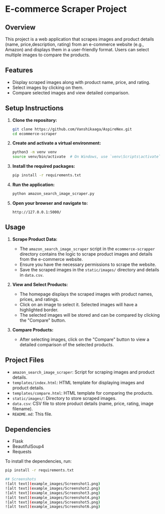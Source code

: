 # E-commerce Scraper Project

## Overview

This project is a web application that scrapes images and product details (name, price,description, rating) from an e-commerce website (e.g., Amazon) and displays them in a user-friendly format. Users can select multiple images to compare the products.

## Features

- Display scraped images along with product name, price, and rating.
- Select images by clicking on them.
- Compare selected images and view detailed comparison.


## Setup Instructions

1. **Clone the repository:**

    ```bash
    git clone https://github.com/Vanshikaaga/AspireNex.git
    cd ecommerce-scraper
    ```

2. **Create and activate a virtual environment:**

    ```bash
    python3 -m venv venv
    source venv/bin/activate  # On Windows, use `venv\Scripts\activate`
    ```

3. **Install the required packages:**

    ```bash
    pip install -r requirements.txt
    ```

4. **Run the application:**

    ```bash
    python amazon_search_image_scraper.py
    ```

5. **Open your browser and navigate to:**

    ```
    http://127.0.0.1:5000/
    ```

## Usage

1. **Scrape Product Data:**
   - The `amazon_search_image_scraper` script in the `ecommerce-scrapper` directory contains the logic to scrape product images and details from the e-commerce website.
   - Ensure you have the necessary permissions to scrape the website.
   - Save the scraped images in the `static/images/` directory and details in `data.csv`.

2. **View and Select Products:**
   - The homepage displays the scraped images with product names, prices, and ratings.
   - Click on an image to select it. Selected images will have a highlighted border.
   - The selected images will be stored and can be compared by clicking the "Compare" button.

3. **Compare Products:**
   - After selecting images, click on the "Compare" button to view a detailed comparison of the selected products.

## Project Files


- `amazon_search_image_scraper`: Script for scraping images and product details.
- `templates/index.html`: HTML template for displaying images and product details.
- `templates/compare.html`: HTML template for comparing the products.
- `static/images/`: Directory to store scraped images.
- `data.csv`: CSV file to store product details (name, price, rating, image filename).
- `README.md`: This file.

## Dependencies

- Flask
- BeautifulSoup4
- Requests

To install the dependencies, run:

```bash
pip install -r requirements.txt

## Screenshots
![alt text](example_images/Screenshot1.png)
![alt text](example_images/Screenshot2.png) 
![alt text](example_images/Screenshot3.png) 
![alt text](example_images/Screenshot4.png) 
![alt text](example_images/Screenshot5.png) 
![alt text](example_images/Screenshot6.png)